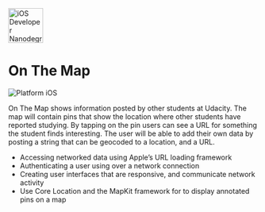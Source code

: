 <img src="https://s3-us-west-1.amazonaws.com/udacity-content/degrees/catalog-images/nd003.png" alt="iOS Developer Nanodegree logo" height="70" >

# On The Map

![Platform iOS](https://img.shields.io/badge/nanodegree-iOS-blue.svg)

On The Map shows information posted by other students at Udacity. The map will contain pins that show the location where other students have reported studying. By tapping on the pin users can see a URL for something the student finds interesting. The user will be able to add their own data by posting a string that can be geocoded to a location, and a URL.



+ Accessing networked data using Apple’s URL loading framework
+ Authenticating a user using over a network connection
+ Creating user interfaces that are responsive, and communicate network activity
+ Use Core Location and the MapKit framework for to display annotated pins on a map


